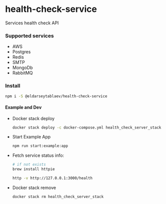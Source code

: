 # health-check-service
Services health check API

### Supported services
- AWS
- Postgres
- Redis
- SMTP
- MongoDb
- RabbitMQ

### Install
```bash
npm i -S @eldarseytablaev/health-check-service
```

#### Example and Dev
- Docker stack deploy
    ```bash
    docker stack deploy -c docker-compose.yml health_check_server_stack
    ```
- Start Example App
    ```bash
    npm run start:example:app
    ```
- Fetch service status info:
    ```bash
    # if not exists
    brew install httpie

    http -v http://127.0.0.1:3000/health
    ```
- Docker stack remove
    ```bash
    docker stack rm health_check_server_stack
    ```
